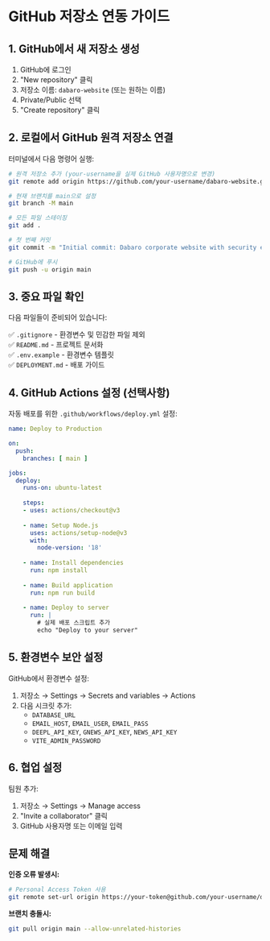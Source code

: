 # GitHub 저장소 연동 가이드

## 1. GitHub에서 새 저장소 생성

1. GitHub에 로그인
2. "New repository" 클릭
3. 저장소 이름: `dabaro-website` (또는 원하는 이름)
4. Private/Public 선택
5. "Create repository" 클릭

## 2. 로컬에서 GitHub 원격 저장소 연결

터미널에서 다음 명령어 실행:

```bash
# 원격 저장소 추가 (your-username을 실제 GitHub 사용자명으로 변경)
git remote add origin https://github.com/your-username/dabaro-website.git

# 현재 브랜치를 main으로 설정
git branch -M main

# 모든 파일 스테이징
git add .

# 첫 번째 커밋
git commit -m "Initial commit: Dabaro corporate website with security enhancements"

# GitHub에 푸시
git push -u origin main
```

## 3. 중요 파일 확인

다음 파일들이 준비되어 있습니다:

✅ `.gitignore` - 환경변수 및 민감한 파일 제외  
✅ `README.md` - 프로젝트 문서화  
✅ `.env.example` - 환경변수 템플릿  
✅ `DEPLOYMENT.md` - 배포 가이드  

## 4. GitHub Actions 설정 (선택사항)

자동 배포를 위한 `.github/workflows/deploy.yml` 설정:

```yaml
name: Deploy to Production

on:
  push:
    branches: [ main ]

jobs:
  deploy:
    runs-on: ubuntu-latest
    
    steps:
    - uses: actions/checkout@v3
    
    - name: Setup Node.js
      uses: actions/setup-node@v3
      with:
        node-version: '18'
        
    - name: Install dependencies
      run: npm install
      
    - name: Build application
      run: npm run build
      
    - name: Deploy to server
      run: |
        # 실제 배포 스크립트 추가
        echo "Deploy to your server"
```

## 5. 환경변수 보안 설정

GitHub에서 환경변수 설정:
1. 저장소 → Settings → Secrets and variables → Actions
2. 다음 시크릿 추가:
   - `DATABASE_URL`
   - `EMAIL_HOST`, `EMAIL_USER`, `EMAIL_PASS`
   - `DEEPL_API_KEY`, `GNEWS_API_KEY`, `NEWS_API_KEY`
   - `VITE_ADMIN_PASSWORD`

## 6. 협업 설정

팀원 추가:
1. 저장소 → Settings → Manage access
2. "Invite a collaborator" 클릭
3. GitHub 사용자명 또는 이메일 입력

## 문제 해결

**인증 오류 발생시:**
```bash
# Personal Access Token 사용
git remote set-url origin https://your-token@github.com/your-username/dabaro-website.git
```

**브랜치 충돌시:**
```bash
git pull origin main --allow-unrelated-histories
```